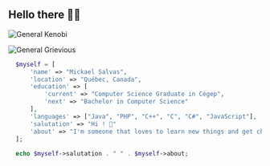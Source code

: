 ## Hello there 👋😄

![General Kenobi](https://media.giphy.com/media/Nx0rz3jtxtEre/giphy.gif)

![General Grievious](https://media.giphy.com/media/7JC7bCJJGj44aBwB8p/giphy.gif)


```php
  $myself = [
      'name' => "Mickael Salvas",
      'location' => "Québec, Canada",
      'education' => [
          'current' => "Computer Science Graduate in Cégep",
          'next' => "Bachelor in Computer Science"
      ],
      'languages' => ["Java", "PHP", "C++", "C", "C#", "JavaScript"],
      'salutation' => "Hi ! 👋"
      'about' => "I'm someone that loves to learn new things and get challenged ! 😄"
  ];
  
  echo $myself->salutation . " " . $myself->about;
```


<!--
**Salvas21/Salvas21** is a ✨ _special_ ✨ repository because its `README.md` (this file) appears on your GitHub profile.

Here are some ideas to get you started:

- 🔭 I’m currently working on ...
- 🌱 I’m currently learning ...
- 👯 I’m looking to collaborate on ...
- 🤔 I’m looking for help with ...
- 💬 Ask me about ...
- 📫 How to reach me: ...
- 😄 Pronouns: ...
- ⚡ Fun fact: ...
-->
